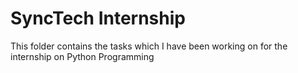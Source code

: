 # SyncTech Internship

This folder contains the tasks which I have been working on for the internship on Python Programming
